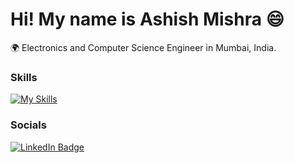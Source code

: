 Hi! My name is Ashish Mishra 😄
========================================================================================================================================

🌍 Electronics and Computer Science Engineer in Mumbai, India.
<br/>

### Skills

[![My Skills](https://skillicons.dev/icons?i=html,css,js,python,mysql&theme=light)](https://skillicons.dev)

### Socials

<div id="badges">
  <a href="https://www.linkedin.com/in/ashish-mishra-0ba996217/">
    <img src="https://img.shields.io/badge/LinkedIn-blue?style=for-the-badge&logo=linkedin&logoColor=white" alt="LinkedIn Badge"/>
  </a>
</div>
